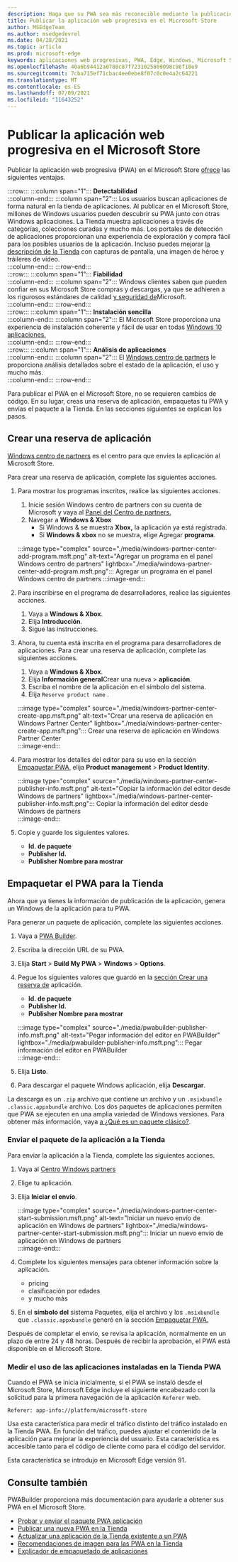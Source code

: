 ```yaml
---
description: Haga que su PWA sea más reconocible mediante la publicación en el Microsoft Store
title: Publicar la aplicación web progresiva en el Microsoft Store
author: MSEdgeTeam
ms.author: msedgedevrel
ms.date: 04/28/2021
ms.topic: article
ms.prod: microsoft-edge
keywords: aplicaciones web progresivas, PWA, Edge, Windows, Microsoft Store
ms.openlocfilehash: 40a6b94412a0788c87f7231025809098c98f18e9
ms.sourcegitcommit: 7cba715ef71cbac4ee0ebe8f07c0c0e4a2c64221
ms.translationtype: MT
ms.contentlocale: es-ES
ms.lasthandoff: 07/09/2021
ms.locfileid: "11643252"
---
```

# <a name="publish-your-progressive-web-app-to-the-microsoft-store"></a>Publicar la aplicación web progresiva en el Microsoft Store  

Publicar la aplicación web progresiva \(PWA\) en el Microsoft Store [ofrece][WindowsUwpPublishIndex] las siguientes ventajas.  

:::row:::
   :::column span="1":::
      **Detectabilidad**  
   :::column-end:::
   :::column span="2":::
      Los usuarios buscan aplicaciones de forma natural en la tienda de aplicaciones.  Al publicar en el Microsoft Store, millones de Windows usuarios pueden descubrir su PWA junto con otras Windows aplicaciones.  La Tienda muestra aplicaciones a través de categorías, colecciones curadas y mucho más.  Los portales de detección de aplicaciones proporcionan una experiencia de exploración y compra fácil para los posibles usuarios de la aplicación.  Incluso puedes mejorar [la descripción de la Tienda][WindowsUwpPublishAppScreenshotsImages] con capturas de pantalla, una imagen de héroe y tráileres de vídeo.  
   :::column-end:::
:::row-end:::  
:::row:::
   :::column span="1":::
      **Fiabilidad**  
   :::column-end:::
   :::column span="2":::
      Windows clientes saben que pueden confiar en sus Microsoft Store compras y descargas, ya que se adhieren a los rigurosos estándares de calidad [y seguridad de][LegalWindowsAgreementsStorePolicies]Microsoft.  
   :::column-end:::
:::row-end:::  
:::row:::
   :::column span="1":::
      **Instalación sencilla**  
   :::column-end:::
   :::column span="2":::
      El Microsoft Store proporciona una experiencia de instalación coherente y fácil de usar en todas [Windows 10 aplicaciones.][MicrosoftStoreAppsWindows]  
   :::column-end:::
:::row-end:::  
:::row:::
   :::column span="1":::
      **Análisis de aplicaciones**  
   :::column-end:::
   :::column span="2":::
      El [Windows centro de partners][WindowsUwpPublishIndex] le [][WindowsUwpPublishAnalytics] proporciona análisis detallados sobre el estado de la aplicación, el uso y mucho más.  
   :::column-end:::
:::row-end:::  

Para publicar el PWA en el Microsoft Store, no se requieren cambios de código.  En su lugar, creas una reserva de aplicación, empaquetas tu PWA y envías el paquete a la Tienda.  En las secciones siguientes se explican los pasos.   

## <a name="create-an-app-reservation"></a>Crear una reserva de aplicación  

[Windows centro de partners][MicrosoftPartnerDashboardWindowsOverview] es el centro para que envíes la aplicación al Microsoft Store.  

Para crear una reserva de aplicación, complete las siguientes acciones.  

1.  Para mostrar los programas inscritos, realice las siguientes acciones.  
    1.  Inicie sesión Windows centro de partners con su cuenta de Microsoft y vaya al [Panel del Centro de partners.][MicrosoftPartnerDashboardHome]  
    1.  Navegar a **Windows & Xbox**  
        *   Si Windows & se muestra **Xbox,** la aplicación ya está registrada.  
        *   Si **Windows & xbox** no se muestra, elige Agregar **programa**.  
    
    :::image type="complex" source="./media/windows-partner-center-add-program.msft.png" alt-text="Agregar un programa en el panel Windows centro de partners" lightbox="./media/windows-partner-center-add-program.msft.png":::
       Agregar un programa en el panel Windows centro de partners
    :::image-end:::  
    
1.  Para inscribirse en el programa de desarrolladores, realice las siguientes acciones.  
    1.  Vaya a **Windows & Xbox**.  
    1.  Elija **Introducción**.  
    1.  Sigue las instrucciones.  
1.  Ahora, tu cuenta está inscrita en el programa para desarrolladores de aplicaciones. Para crear una reserva de aplicación, complete las siguientes acciones.  
    1.  Vaya a **Windows & Xbox**.  
    1.  Elija **Información general**Crear una nueva  >  **aplicación**.  
    1.  Escriba el nombre de la aplicación en el símbolo del sistema.  
    1.  Elija `Reserve product name` .  
        
    :::image type="complex" source="./media/windows-partner-center-create-app.msft.png" alt-text="Crear una reserva de aplicación en Windows Partner Center" lightbox="./media/windows-partner-center-create-app.msft.png":::
       Crear una reserva de aplicación en Windows Partner Center  
    :::image-end:::  
    
1.  Para mostrar los detalles del editor para su uso en la sección [Empaquetar PWA,](#package-your-pwa-for-the-store) elija **Product management**  >  **Product Identity**.  
    
    :::image type="complex" source="./media/windows-partner-center-publisher-info.msft.png" alt-text="Copiar la información del editor desde Windows de partners" lightbox="./media/windows-partner-center-publisher-info.msft.png":::
       Copiar la información del editor desde Windows de partners  
    :::image-end:::  
    
1.  Copie y guarde los siguientes valores.  
    *   **Id. de paquete**  
    *   **Publisher Id.**  
    *   **Publisher Nombre para mostrar**  
        
## <a name="package-your-pwa-for-the-store"></a>Empaquetar el PWA para la Tienda 

Ahora que ya tienes la información de publicación de la aplicación, genera un Windows de la aplicación para tu PWA.

Para generar un paquete de aplicación, complete las siguientes acciones.  

1.  Vaya a [PWA Builder][PwabuilderMain].  
1.  Escriba la dirección URL de su PWA.  
1.  Elija **Start**  >  **Build My PWA**  >  **Windows**  >  **Options**.  
1.  Pegue los siguientes valores que guardó en la [sección Crear una reserva de](#create-an-app-reservation) aplicación.  
    *   **Id. de paquete**  
    *   **Publisher Id.**  
    *   **Publisher Nombre para mostrar**  
        
    :::image type="complex" source="./media/pwabuilder-publisher-info.msft.png" alt-text="Pegar información del editor en PWABuilder" lightbox="./media/pwabuilder-publisher-info.msft.png":::
       Pegar información del editor en PWABuilder  
    :::image-end:::  
    
1.  Elija **Listo**.  
1.  Para descargar el paquete Windows aplicación, elija **Descargar**.

La descarga es un `.zip` archivo que contiene un archivo y un `.msixbundle` `.classic.appxbundle` archivo.  Los dos paquetes de aplicaciones permiten que PWA se ejecuten en una amplia variedad de Windows versiones.  Para obtener más información, vaya [a ¿Qué es un paquete clásico?][GithubPwaBuilderPwabuilderWindowsChromiumDocsClassicPackageMd].  

### <a name="submit-your-app-package-to-the-store"></a>Enviar el paquete de la aplicación a la Tienda  

Para enviar la aplicación a la Tienda, complete las siguientes acciones.  

1.  Vaya al [Centro Windows partners][MicrosoftPartnerDashboardWindowsOverview] 
1.  Elige tu aplicación.  
1.  Elija **Iniciar el envío**.  
    
    :::image type="complex" source="./media/windows-partner-center-start-submission.msft.png" alt-text="Iniciar un nuevo envío de aplicación en Windows de partners" lightbox="./media/windows-partner-center-start-submission.msft.png":::
       Iniciar un nuevo envío de aplicación en Windows de partners  
    :::image-end:::  
    
1.  Complete los siguientes mensajes para obtener información sobre la aplicación.
    *   pricing  
    *   clasificación por edades  
    *   y mucho más  
        
1.  En el **símbolo del** sistema Paquetes, elija el archivo y los `.msixbundle` que `.classic.appxbundle` generó en la sección [Empaquetar PWA.](#package-your-pwa-for-the-store)  
    
Después de completar el envío, se revisa la aplicación, normalmente en un plazo de entre 24 y 48 horas.  Después de recibir la aprobación, el PWA está disponible en el Microsoft Store.  

### <a name="measure-usage-of-your-store-installed-pwa"></a>Medir el uso de las aplicaciones instaladas en la Tienda PWA

Cuando el PWA se inicia inicialmente, si el PWA se instaló desde el Microsoft Store, Microsoft Edge incluye el siguiente encabezado con la solicitud para la primera navegación de la aplicación `Referer` web.

```
Referer: app-info://platform/microsoft-store
```

Usa esta característica para medir el tráfico distinto del tráfico instalado en la Tienda PWA.  En función del tráfico, puedes ajustar el contenido de la aplicación para mejorar la experiencia del usuario.  Esta característica es accesible tanto para el código de cliente como para el código del servidor.

Esta característica se introdujo en Microsoft Edge versión 91.

## <a name="see-also"></a>Consulte también  

PWABuilder proporciona más documentación para ayudarle a obtener sus PWA en el Microsoft Store.  

*   [Probar y enviar el paquete PWA aplicación][GithubPwaBuilderPwabuilderWindowsChromiumDocsNextStepsMd]  
*   [Publicar una nueva PWA en la Tienda][GithubPwaBuilderPwabuilderWindowsChromiumDocsPublishNewAppMd]  
*   [Actualizar una aplicación de la Tienda existente a un PWA][GithubPwaBuilderPwabuilderWindowsChromiumDocsUpdateExistingAppMd]  
*   [Recomendaciones de imagen para las PWA en la Tienda][GithubPwaBuilderPwabuilderWindowsChromiumDocsImageRecommendationsMd]  
*   [Explicador de empaquetado de aplicaciones][GithubPwaBuilderPwabuilderWindowsChromiumDocsClassicPackageMd]  

<!-- links -->  

[LegalWindowsAgreementsStorePolicies]: /legal/windows/agreements/store-policies "Microsoft Store Directivas | Microsoft Docs"  

[WindowsUwpPublishAnalytics]: /windows/uwp/publish/analytics "Analizar el rendimiento de la aplicación | Microsoft Docs"  
[WindowsUwpPublishAppScreenshotsImages]: /windows/uwp/publish/app-screenshots-and-images "Capturas de pantalla, imágenes y tráileres de la aplicación | Microsoft Docs"  
[WindowsUwpPublishIndex]: /windows/uwp/publish/index "Publicar Windows aplicaciones y juegos | Microsoft Docs"  

[MicrosoftPartnerDashboardHome]: https://partner.microsoft.com/dashboard/home "Inicio | Centro de partners de Microsoft"  
[MicrosoftPartnerDashboardWindowsOverview]: https://partner.microsoft.com/dashboard/windows/overview "Recursos para partners | Centro de partners de Microsoft"  

[MicrosoftStoreAppsWindows]: https://www.microsoft.com/store/apps/windows "Windows Aplicaciones | Microsoft Store"  

[WindowsBlogWindowsdeveloperHostedAppModel]: https://blogs.windows.com/windowsdeveloper/hosted-app-model "Hosted App Model | Windows Blog para desarrolladores"  

[GithubPwaBuilderPwabuilderWindowsChromiumDocsClassicPackageMd]: https://github.com/pwa-builder/pwabuilder-windows-chromium-docs/blob/master/classic-package.md "¿Qué es un paquete clásico? | GitHub"  
[GithubPwaBuilderPwabuilderWindowsChromiumDocsImageRecommendationsMd]: https://github.com/pwa-builder/pwabuilder-windows-chromium-docs/blob/master/image-recommendations.md "Recomendaciones de imagen para Windows PWA paquetes | GitHub"  
[GithubPwaBuilderPwabuilderWindowsChromiumDocsNextStepsMd]: https://github.com/pwa-builder/pwabuilder-windows-chromium-docs/blob/master/next-steps.md "Pasos siguientes para obtener el PWA en el Microsoft Store | GitHub"  
[GithubPwaBuilderPwabuilderWindowsChromiumDocsPublishNewAppMd]: https://github.com/pwa-builder/pwabuilder-windows-chromium-docs/blob/master/publish-new-app.md "Publicar una nueva aplicación en la tienda | GitHub"  
[GithubPwaBuilderPwabuilderWindowsChromiumDocsUpdateExistingAppMd]: https://github.com/pwa-builder/pwabuilder-windows-chromium-docs/blob/master/update-existing-app.md "Actualizar una aplicación existente en la tienda | GitHub"  

[PwabuilderMain]: https://www.pwabuilder.com "PWABuilder"  
